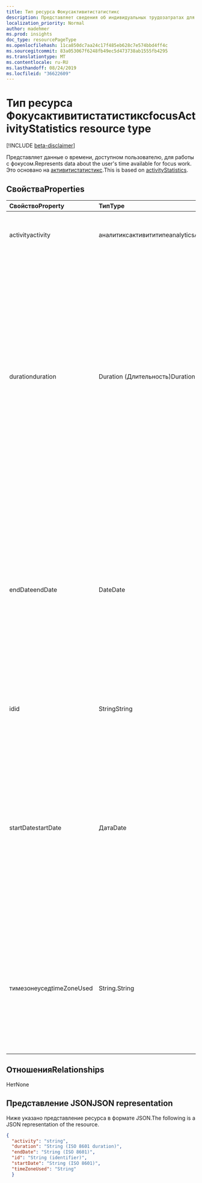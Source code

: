 ```yaml
---
title: Тип ресурса Фокусактивитистатистикс
description: Представляет сведения об индивидуальных трудозатратах для пользователей
localization_priority: Normal
author: madehmer
ms.prod: insights
doc_type: resourcePageType
ms.openlocfilehash: 11ca850dc7aa24c17f485eb628c7e574bbd4ff4c
ms.sourcegitcommit: 83a053067f6248fb49ec5d473738ab1555fb4295
ms.translationtype: MT
ms.contentlocale: ru-RU
ms.lasthandoff: 08/24/2019
ms.locfileid: "36622609"
---
```

# <a name="focusactivitystatistics-resource-type"></a><span data-ttu-id="e1ea7-103">Тип ресурса Фокусактивитистатистикс</span><span class="sxs-lookup"><span data-stu-id="e1ea7-103">focusActivityStatistics resource type</span></span>

[!INCLUDE [beta-disclaimer](../../includes/beta-disclaimer.md)]

<span data-ttu-id="e1ea7-104">Представляет данные о времени, доступном пользователю, для работы с фокусом.</span><span class="sxs-lookup"><span data-stu-id="e1ea7-104">Represents data about the user's time available for focus work.</span></span> <span data-ttu-id="e1ea7-105">Это основано на [активитистатистикс](../resources/activitystatistics.md).</span><span class="sxs-lookup"><span data-stu-id="e1ea7-105">This is based on [activityStatistics](../resources/activitystatistics.md).</span></span>

## <a name="properties"></a><span data-ttu-id="e1ea7-106">Свойства</span><span class="sxs-lookup"><span data-stu-id="e1ea7-106">Properties</span></span>

| <span data-ttu-id="e1ea7-107">Свойство</span><span class="sxs-lookup"><span data-stu-id="e1ea7-107">Property</span></span>     | <span data-ttu-id="e1ea7-108">Тип</span><span class="sxs-lookup"><span data-stu-id="e1ea7-108">Type</span></span>        | <span data-ttu-id="e1ea7-109">Описание</span><span class="sxs-lookup"><span data-stu-id="e1ea7-109">Description</span></span> |
|:-------------|:------------|:------------|
|<span data-ttu-id="e1ea7-110">activity</span><span class="sxs-lookup"><span data-stu-id="e1ea7-110">activity</span></span>|<span data-ttu-id="e1ea7-111">аналитиксактивититипе</span><span class="sxs-lookup"><span data-stu-id="e1ea7-111">analyticsActivityType</span></span>| <span data-ttu-id="e1ea7-112">Действие фокуса, для которого возвращается статистика.</span><span class="sxs-lookup"><span data-stu-id="e1ea7-112">Focus activity for which statistics are returned.</span></span>|
|<span data-ttu-id="e1ea7-113">duration</span><span class="sxs-lookup"><span data-stu-id="e1ea7-113">duration</span></span>|<span data-ttu-id="e1ea7-114">Duration (Длительность)</span><span class="sxs-lookup"><span data-stu-id="e1ea7-114">Duration</span></span>|<span data-ttu-id="e1ea7-115">Общая сумма количества часов в фокусе, равная всем блокам времени по крайней мере в два последовательных часа, в календаре Microsoft Outlook пользователя без собрания с другими людьми в рабочем времени пользователя.</span><span class="sxs-lookup"><span data-stu-id="e1ea7-115">Total sum of focus hours, which is equal to all time blocks of at least two consecutive hours, in a user's Microsoft Outlook calendar without a meeting with other people within the user's set work hours.</span></span> <span data-ttu-id="e1ea7-116">Значение представляется в формате ISO 8601 для длительности.</span><span class="sxs-lookup"><span data-stu-id="e1ea7-116">The value is represented in ISO 8601 format for durations.</span></span>|
|<span data-ttu-id="e1ea7-117">endDate</span><span class="sxs-lookup"><span data-stu-id="e1ea7-117">endDate</span></span>|<span data-ttu-id="e1ea7-118">Date</span><span class="sxs-lookup"><span data-stu-id="e1ea7-118">Date</span></span>|<span data-ttu-id="e1ea7-119">Дата окончания действия фокуса.</span><span class="sxs-lookup"><span data-stu-id="e1ea7-119">Date when the focus activity ended.</span></span> <span data-ttu-id="e1ea7-120">Значение представлено в формате ISO 8601 для календарных дат.</span><span class="sxs-lookup"><span data-stu-id="e1ea7-120">The value is represented in ISO 8601 format for calendar dates.</span></span> <span data-ttu-id="e1ea7-121">Например, значение свойства может иметь значение "2019-07-04", которое соответствует формату ГГГГ – MM – DD.</span><span class="sxs-lookup"><span data-stu-id="e1ea7-121">For example, the property value could be "2019-07-04" that follows the YYYY-MM-DD format.</span></span>|
|<span data-ttu-id="e1ea7-122">id</span><span class="sxs-lookup"><span data-stu-id="e1ea7-122">id</span></span>|<span data-ttu-id="e1ea7-123">String</span><span class="sxs-lookup"><span data-stu-id="e1ea7-123">String</span></span>| <span data-ttu-id="e1ea7-124">Идентификатор, предназначенный только для чтения, для действия Focus.</span><span class="sxs-lookup"><span data-stu-id="e1ea7-124">Read-only ID for the focus activity.</span></span>|
|<span data-ttu-id="e1ea7-125">startDate</span><span class="sxs-lookup"><span data-stu-id="e1ea7-125">startDate</span></span>|<span data-ttu-id="e1ea7-126">Дата</span><span class="sxs-lookup"><span data-stu-id="e1ea7-126">Date</span></span>|<span data-ttu-id="e1ea7-127">Дата начала действия фокуса.</span><span class="sxs-lookup"><span data-stu-id="e1ea7-127">Date when the focus activity started.</span></span> <span data-ttu-id="e1ea7-128">Значение представлено в формате ISO 8601 для календарных дат.</span><span class="sxs-lookup"><span data-stu-id="e1ea7-128">The value is represented in ISO 8601 format for calendar dates.</span></span> <span data-ttu-id="e1ea7-129">Например, значение свойства может иметь значение "2019-07-03", которое соответствует формату ГГГГ – MM – DD.</span><span class="sxs-lookup"><span data-stu-id="e1ea7-129">For example, the property value could be "2019-07-03" that follows the YYYY-MM-DD format.</span></span>|
|<span data-ttu-id="e1ea7-130">тимезонеусед</span><span class="sxs-lookup"><span data-stu-id="e1ea7-130">timeZoneUsed</span></span>|<span data-ttu-id="e1ea7-131">String.</span><span class="sxs-lookup"><span data-stu-id="e1ea7-131">String</span></span>|<span data-ttu-id="e1ea7-132">Часовой пояс, который пользователь задает в календаре Outlook для вычисления.</span><span class="sxs-lookup"><span data-stu-id="e1ea7-132">The time zone that the user sets in Outlook calendar is used for the computation.</span></span> <span data-ttu-id="e1ea7-133">Например, значение свойства может быть "тихоокеанское стандартное время".</span><span class="sxs-lookup"><span data-stu-id="e1ea7-133">For example, the property value could be "Pacific Standard Time."</span></span>|

## <a name="relationships"></a><span data-ttu-id="e1ea7-134">Отношения</span><span class="sxs-lookup"><span data-stu-id="e1ea7-134">Relationships</span></span>

<span data-ttu-id="e1ea7-135">Нет</span><span class="sxs-lookup"><span data-stu-id="e1ea7-135">None</span></span>

## <a name="json-representation"></a><span data-ttu-id="e1ea7-136">Представление JSON</span><span class="sxs-lookup"><span data-stu-id="e1ea7-136">JSON representation</span></span>

<span data-ttu-id="e1ea7-137">Ниже указано представление ресурса в формате JSON.</span><span class="sxs-lookup"><span data-stu-id="e1ea7-137">The following is a JSON representation of the resource.</span></span>

<!-- {
  "blockType": "resource",
  "baseType": "microsoft.graph.activityStatistics",
  "keyProperty": "id",
  "optionalProperties": [

  ],
  "@odata.type": "microsoft.graph.focusActivityStatistics"
}--> 

```json
{
  "activity": "string",
  "duration": "String (ISO 8601 duration)",
  "endDate": "String (ISO 8601)",
  "id": "String (identifier)",
  "startDate": "String (ISO 8601)",
  "timeZoneUsed": "String"
  }
```

<!-- uuid: 16cd6b66-4b1a-43a1-adaf-3a886856ed98
2019-02-04 14:57:30 UTC -->
<!-- {
  "type": "#page.annotation",
  "description": "focusActivityStatistics resource",
  "keywords": "",
  "section": "documentation",
  "tocPath": ""
}-->